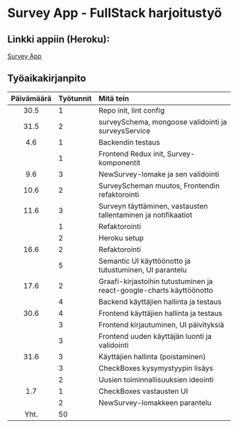 # Survey App - FullStack harjoitustyö
## Linkki appiin (Heroku):  
[Survey App](https://survey-app-seeve.herokuapp.com/)
## Työaikakirjanpito

| Päivämäärä | Työtunnit | Mitä tein  |
| :---------:|:----------| :----------|
| 30.5       | 1         | Repo init, lint config |
| 31.5       | 2         | surveySchema, mongoose validointi ja surveysService |
| 4.6        | 1         | Backendin testaus |
|            | 1         | Frontend Redux init, Survey-komponentit |
| 9.6        | 3         | NewSurvey-lomake ja sen validointi  |
| 10.6       | 2         | SurveyScheman muutos, Frontendin refaktorointi  |
| 11.6       | 3         | Surveyn täyttäminen, vastausten tallentaminen ja notifikaatiot  |
|            | 1         | Refaktorointi |
|            | 2         | Heroku setup  |
| 16.6       | 2         | Refaktorointi |
|            | 5         | Semantic UI käyttöönotto ja tutustuminen, UI parantelu |
| 17.6       | 2         | Graafi-kirjastoihin tutustuminen ja react-google-charts käyttöönotto |
|            | 4         | Backend käyttäjien hallinta ja testaus  |
| 30.6       | 4         | Frontend käyttäjien hallinta ja testaus  |
|            | 3         | Frontend kirjautuminen, UI päivityksiä  |
|            | 3         | Frontend uuden käyttäjän luonti ja validointi  |
| 31.6       | 3         | Käyttäjien hallinta (poistaminen)  |
|            | 3         | CheckBoxes kysymystyypin lisäys  |
|            | 2         | Uusien toiminnallisuuksien ideointi |
| 1.7        | 1         | CheckBoxes vastausten UI  |
|            | 2         | NewSurvey-lomakkeen parantelu  |
| Yht.       | 50        | | 
